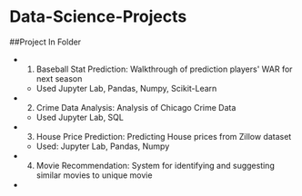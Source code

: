 # Data-Science-Projects


##Project In Folder

- 1. Baseball Stat Prediction: Walkthrough of prediction players' WAR for next season
	- Used Jupyter Lab, Pandas, Numpy, Scikit-Learn

- 2. Crime Data Analysis: Analysis of Chicago Crime Data 
	- Used Jupyter Lab, SQL

- 3. House Price Prediction: Predicting House prices from Zillow dataset
	- Used: Jupyter Lab, Pandas, Numpy

- 4. Movie Recommendation: System for identifying and suggesting similar movies to unique movie

-
